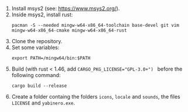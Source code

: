 1. Install msys2 (see: https://www.msys2.org/).
2. Inside msys2, install rust:
   ```
   pacman -S --needed mingw-w64-x86_64-toolchain base-devel git vim mingw-w64-x86_64-cmake mingw-w64-x86_64-rust
   ```
3. Clone the repository.
4. Set some variables:
   ```
   export PATH=/mingw64/bin:$PATH
   ```
5. Build (with rust < 1.46, add ```CARGO_PKG_LICENSE="GPL-3.0+") ``` before the following command:
   ```
   cargo build --release
   ```
6. Create a folder containg the folders ```icons```, ```locale``` and ```sounds```,
   the files ```LICENSE``` and ```yabinero.exe```.
